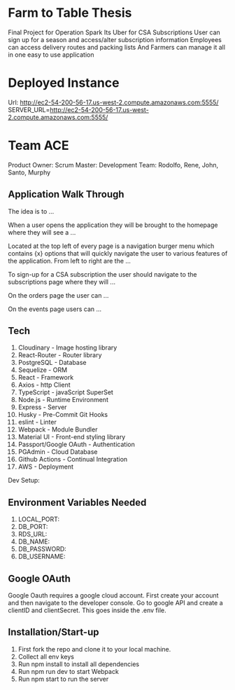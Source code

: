 # Farm to Table Thesis
Final Project for Operation Spark
Its Uber for CSA Subscriptions
User can sign up for a season and access/alter subscription information
Employees can access delivery routes and packing lists
And Farmers can manage it all in one easy to use application

# Deployed Instance
Url: http://ec2-54-200-56-17.us-west-2.compute.amazonaws.com:5555/
SERVER_URL=http://ec2-54-200-56-17.us-west-2.compute.amazonaws.com:5555/

# Team ACE
Product Owner:
Scrum Master:
Development Team: Rodolfo, Rene, John, Santo, Murphy

## Application Walk Through

The idea is to ...

When a user opens the application they will be brought to the homepage where they will see a ...

Located at the top left of every page is a navigation burger menu which contains {x} options that will quickly navigate the user to various features of the application. From left to right are the ...

To sign-up for a CSA subscription the user should navigate to the subscriptions page where they will ...

On the orders page the user can ...

On the events page users can ...


## Tech
1. Cloudinary - Image hosting library
2. React-Router - Router library
3. PostgreSQL - Database
4. Sequelize - ORM
5. React - Framework
6. Axios - http Client
7. TypeScript - javaScript SuperSet
8. Node.js - Runtime Environment
9. Express - Server
10. Husky - Pre-Commit Git Hooks
11. eslint - Linter
12. Webpack - Module Bundler
13. Material UI - Front-end styling library
14. Passport/Google OAuth - Authentication
15. PGAdmin - Cloud Database
16. Github Actions - Continual Integration
17. AWS - Deployment


Dev Setup:
## Environment Variables Needed
1. LOCAL_PORT:
2. DB_PORT:
3. RDS_URL:
4. DB_NAME:
5. DB_PASSWORD:
6. DB_USERNAME:

## Google OAuth
Google Oauth requires a google cloud account. First create your account and then navigate to the developer console. Go to google API and create a clientID and clientSecret. This goes inside the .env file.

## Installation/Start-up
1. First fork the repo and clone it to your local machine.
2. Collect all env keys
3. Run npm install to install all dependencies
4. Run npm run dev to start Webpack
5. Run npm start to run the server